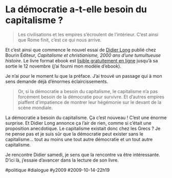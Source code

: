 # La démocratie a-t-elle besoin du capitalisme ?



> Les civilisations et les empires s’écroulent de l’intérieur. C’est ainsi que Rome finit, c’est ce qui nous arrive.

Et c’est ainsi que commence le nouvel essai de [Didier Long](http://didierlong.net) publié chez Bourin Éditeur, *Capitalisme 
et christianisme, 2000 ans d’une tumultueuse histoire*. Le livre format ebook est [lisible gratuitement en ligne](http://fr.calameo.com/read/00010398174b4c70dec7f) jusqu’à sa sortie le 12 novembre (j’ai fourni mon modèle d’ebook).

Je n’ai pour le moment lu que la préface. J’ai trouvé un passage qui à mon sens demande déjà d’énormes éclaircissements.

> Or, si la démocratie a besoin du capitalisme, le capitalisme n’a pas forcément besoin de la démocratie pour survivre. Et d’autres empires piaffent d’impatience de montrer leur hégémonie sur le devant de la scène mondiale.

La démocratie a besoin du capitalisme. Ça c’est nouveau ! C’est une énorme surprise. Et Didier Long annonce ça l’air de rien, comme si c’était une proposition anecdotique. Le capitalisme existait donc chez les Grecs ? Je ne pense pas et je suis sûr que la démocratie peut exister sans le capitalisme… tout au moins une tout autre démocratie et un tout autre capitalisme.

Je rencontre Didier samedi, je sens que la rencontre va être intéressante. D’ici là, j’essaie d’avancer dans la lecture de son livre.

#politique #dialogue #y2009 #2009-10-14-22h19
